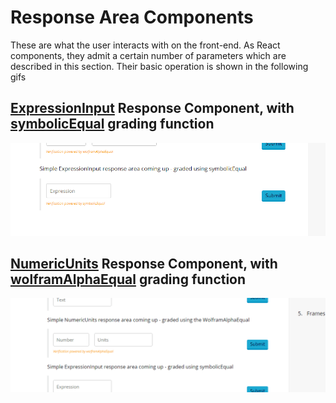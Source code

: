 # Response Area Components

These are what the user interacts with on the front-end. As React components, they admit a certain number of parameters which are described in this section. Their basic operation is shown in the following gifs

## [ExpressionInput](ExpressionInput.md) Response Component, with [symbolicEqual](../grading_functions/symbolicEqual.md) grading function
![SymPy Grading Gif](gifs/SympyGrading.gif)


## [NumericUnits](NumericUnits.md) Response Component, with [wolframAlphaEqual](../grading_functions/wolframAlphaEqual.md) grading function
![Wolfram Grading GIf](gifs/WolframGrading.gif)